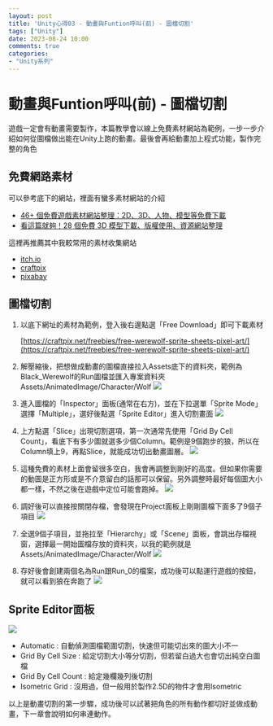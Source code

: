 ```yaml
---
layout: post
title: 'Unity心得03 - 動畫與Funtion呼叫(前) - 圖檔切割'
tags: ["Unity"]
date: 2023-08-24 10:00
comments: true
categories: 
- "Unity系列"
---
```

# 動畫與Funtion呼叫(前) - 圖檔切割
遊戲一定會有動畫需要製作，本篇教學會以線上免費素材網站為範例，一步一步介紹如何從圖檔做出能在Unity上跑的動畫。最後會再給動畫加上程式功能，製作完整的角色
<!--more-->
## 免費網路素材
可以參考底下的網站，裡面有蠻多素材網站的介紹
 * [46+ 個免費遊戲素材網站整理：2D、3D、人物、模型等免費下載](https://tw.eagle.cool/blog/post/free-game-assets)
 * [看這篇就夠！28 個免費 3D 模型下載、版權使用、資源網站整理](https://tw.eagle.cool/blog/post/best-websites-to-download-free-3d-model-with-high-quality)

這裡再推薦其中我較常用的素材收集網站
 * [itch.io](https://itch.io/game-assets/free/tag-2d)
 * [craftpix](https://craftpix.net/)
 * [pixabay](https://pixabay.com/)

## 圖檔切割

 1. 以底下網址的素材為範例，登入後右邊點選「Free Download」即可下載素材

    [https://craftpix.net/freebies/free-werewolf-sprite-sheets-pixel-art/](https://craftpix.net/freebies/free-werewolf-sprite-sheets-pixel-art/)

 2. 解壓縮後，把想做成動畫的圖檔直接拉入Assets底下的資料夾，範例為Black_Werewolf的Run圖檔並匯入專案資料夾 Assets/AnimatedImage/Character/Wolf
 ![](/wp-content/uploads/2023/8/2023-08-24-1.JPG)

 3. 進入圖檔的「Inspector」面板(通常在右方)，並在下拉選單「Sprite Mode」選擇「Multiple」，選好後點選「Sprite Editor」進入切割畫面
 ![](/wp-content/uploads/2023/8/2023-08-24-2.JPG)

 4. 上方點選「Slice」出現切割選項，第一次通常先使用「Grid By Cell Count」，看底下有多少圖就選多少個Column。範例是9個跑步的狼，所以在Column填上9，再點Slice，就能成功切出動畫圖層。
 ![](/wp-content/uploads/2023/8/2023-08-24-3.JPG)


 5. 這種免費的素材上面會留很多空白，我會再調整到剛好的高度。但如果你需要的動圖是正方形或是不介意留白的話那可以保留。另外調整時最好每個圖大小都一樣，不然之後在遊戲中定位可能會跑掉。
 ![](/wp-content/uploads/2023/8/2023-08-24-4.JPG)


 6. 調好後可以直接按關閉存檔，會發現在Project面板上剛剛圖檔下面多了9個子項目
 ![](/wp-content/uploads/2023/8/2023-08-24-5.JPG)


 7. 全選9個子項目，並拖拉至「Hierarchy」或「Scene」面板，會跳出存檔視窗，選擇最一開始圖檔存放的資料夾，以我的範例就是Assets/AnimatedImage/Character/Wolf
 ![](/wp-content/uploads/2023/8/2023-08-24-6.JPG)

 8. 存好後會創建兩個名為Run跟Run_0的檔案，成功後可以點運行遊戲的按鈕，就可以看到狼在奔跑了
 ![](/wp-content/uploads/2023/8/2023-08-24-7.JPG)

## Sprite Editor面板
 ![](/wp-content/uploads/2023/8/2023-08-24-8.JPG)
 * Automatic : 自動偵測圖檔範圍切割，快速但可能切出來的圖大小不一
 * Grid By Cell Size : 給定切割大小等分切割，但若留白過大也會切出純空白圖檔
 * Grid By Cell Count : 給定幾欄幾列後切割
 * Isometric Grid : 沒用過，但一般用於製作2.5D的物件才會用Isometric

 以上是動畫切割的第一步驟，成功後可以試著把角色的所有動作都切好並做成動畫，下一章會說明如何串連動作。